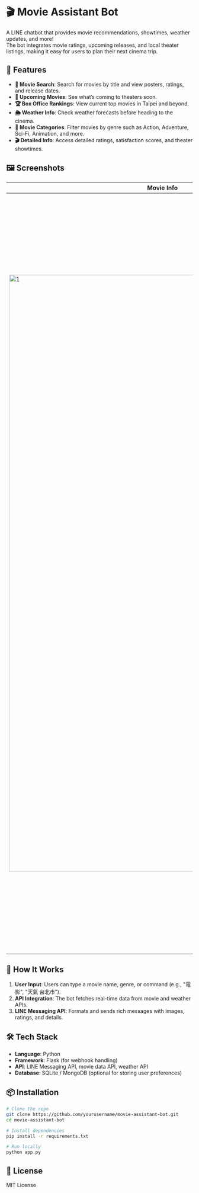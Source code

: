 
# 🎬 Movie Assistant Bot

A LINE chatbot that provides movie recommendations, showtimes, weather updates, and more!  
The bot integrates movie ratings, upcoming releases, and local theater listings, making it easy for users to plan their next cinema trip.

## 📌 Features

- **🎥 Movie Search**: Search for movies by title and view posters, ratings, and release dates.
- **📅 Upcoming Movies**: See what’s coming to theaters soon.
- **🏆 Box Office Rankings**: View current top movies in Taipei and beyond.
- **🌦 Weather Info**: Check weather forecasts before heading to the cinema.
- **🎯 Movie Categories**: Filter movies by genre such as Action, Adventure, Sci-Fi, Animation, and more.
- **🎬 Detailed Info**: Access detailed ratings, satisfaction scores, and theater showtimes.

## 🖼 Screenshots

| Movie Info | Weather Info | Box Office | Categories |
|------------|--------------|------------|------------|
|<img width="828" height="1612" alt="1" src="https://github.com/user-attachments/assets/28ba3d30-b997-44e4-b4fc-9feb570371a0" /> | <img width="828" height="1792" alt="2" src="https://github.com/user-attachments/assets/47f6e253-0994-4ed0-a6ec-37999c47ec3b" /> | <img width="223" height="2048" alt="3" src="https://github.com/user-attachments/assets/1c1f417c-9621-4ab2-97c2-c41a38565133" /> | <img width="465" height="2048" alt="4" src="https://github.com/user-attachments/assets/3ced8078-fcde-4c34-98c9-9a72e3057fc1" />|

## 🚀 How It Works

1. **User Input**: Users can type a movie name, genre, or command (e.g., "電影", "天氣 台北市").
2. **API Integration**: The bot fetches real-time data from movie and weather APIs.
3. **LINE Messaging API**: Formats and sends rich messages with images, ratings, and details.

## 🛠 Tech Stack

- **Language**: Python
- **Framework**: Flask (for webhook handling)
- **API**: LINE Messaging API, movie data API, weather API
- **Database**: SQLite / MongoDB (optional for storing user preferences)

## 📦 Installation

```bash
# Clone the repo
git clone https://github.com/yourusername/movie-assistant-bot.git
cd movie-assistant-bot

# Install dependencies
pip install -r requirements.txt

# Run locally
python app.py
```

## 📜 License

MIT License
